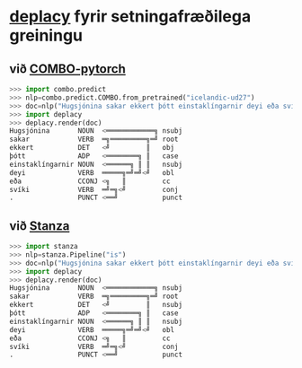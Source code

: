 # [deplacy](https://koichiyasuoka.github.io/deplacy/) fyrir setningafræðilega greiningu

## við [COMBO-pytorch](https://gitlab.clarin-pl.eu/syntactic-tools/combo)

```py
>>> import combo.predict
>>> nlp=combo.predict.COMBO.from_pretrained("icelandic-ud27")
>>> doc=nlp("Hugsjónina sakar ekkert þótt einstaklíngarnir deyi eða svíki.")
>>> import deplacy
>>> deplacy.render(doc)
Hugsjónina       NOUN  <════════════╗ nsubj
sakar            VERB  ═╗═════════╗═╝ root
ekkert           DET   <╝         ║   obj
þótt             ADP   <════════╗ ║   case
einstaklíngarnir NOUN  <══════╗ ║ ║   nsubj
deyi             VERB  ═════╗═╝═╝<╝   obl
eða              CCONJ <╗   ║         cc
svíki            VERB  ═╝═╗<╝         conj
.                PUNCT <══╝           punct
```

## við [Stanza](https://stanfordnlp.github.io/stanza)

```py
>>> import stanza
>>> nlp=stanza.Pipeline("is")
>>> doc=nlp("Hugsjónina sakar ekkert þótt einstaklíngarnir deyi eða svíki.")
>>> import deplacy
>>> deplacy.render(doc)
Hugsjónina       NOUN  <════════════╗ nsubj
sakar            VERB  ═╗═════════╗═╝ root
ekkert           DET   <╝         ║   nsubj
þótt             ADP   <════════╗ ║   case
einstaklíngarnir NOUN  <══════╗ ║ ║   nsubj
deyi             VERB  ═════╗═╝═╝<╝   obl
eða              CCONJ <╗   ║         cc
svíki            VERB  ═╝═╗<╝         conj
.                PUNCT <══╝           punct
```

